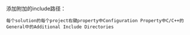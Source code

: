 添加附加的include路径：

    每个solution的每个project右键property中Configuration Property中C/C++的General中的Additional Include Directories
